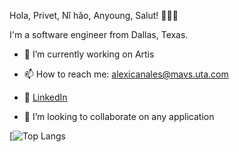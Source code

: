 Hola, Privet, Nǐ hǎo, Anyoung, Salut! 👋👋👋

I'm a software engineer from Dallas, Texas.

- 🔭  I’m currently working on Artis

- 📫  How to reach me: alexicanales@mavs.uta.com

- 🔗  [LinkedIn](https://www.linkedin.com/in/alexicanales/)

- 👯  I’m looking to collaborate on any application

[![Top Langs](https://github-readme-stats.vercel.app/api/top-langs?username=acanalez&hide=html,css&langs_count=20&theme=radical&layout=compact)

<!--
**aCanalez/aCanalez** is a ✨ _special_ ✨ repository because its `README.md` (this file) appears on your GitHub profile.

Here are some ideas to get you started:

- 🔭 I’m currently working on ...
- 🌱 I’m currently learning ...
- 👯 I’m looking to collaborate on ...
- 🤔 I’m looking for help with ...
- 💬 Ask me about ...
- 📫 How to reach me: ...
- 😄 Pronouns: ...
- ⚡ Fun fact: ...
-->
